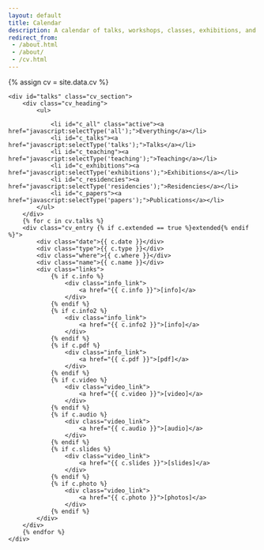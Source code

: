 ```yaml
---
layout: default
title: Calendar
description: A calendar of talks, workshops, classes, exhibitions, and other events Gene has participated in.
redirect_from: 
 - /about.html
 - /about/
 - /cv.html
---
```


{% assign cv = site.data.cv %}

<div id="cv_main">

	<div id="talks" class="cv_section">
		<div class="cv_heading">
			<ul>
				
				<li id="c_all" class="active"><a href="javascript:selectType('all');">Everything</a></li>
				<li id="c_talks"><a href="javascript:selectType('talks');">Talks</a></li>
				<li id="c_teaching"><a href="javascript:selectType('teaching');">Teaching</a></li>
				<li id="c_exhibitions"><a href="javascript:selectType('exhibitions');">Exhibitions</a></li>
				<li id="c_residencies"><a href="javascript:selectType('residencies');">Residencies</a></li>
				<li id="c_papers"><a href="javascript:selectType('papers');">Publications</a></li>
			</ul>
		</div>
		{% for c in cv.talks %}
		<div class="cv_entry {% if c.extended == true %}extended{% endif %}">
			<div class="date">{{ c.date }}</div>
			<div class="type">{{ c.type }}</div>
			<div class="where">{{ c.where }}</div>
			<div class="name">{{ c.name }}</div>
			<div class="links">
				{% if c.info %}
					<div class="info_link">
						<a href="{{ c.info }}">[info]</a>
					</div>
				{% endif %}
				{% if c.info2 %}
					<div class="info_link">
						<a href="{{ c.info2 }}">[info]</a>
					</div>
				{% endif %}
				{% if c.pdf %}
					<div class="info_link">
						<a href="{{ c.pdf }}">[pdf]</a>
					</div>
				{% endif %}
				{% if c.video %}
					<div class="video_link">
						<a href="{{ c.video }}">[video]</a>
					</div>
				{% endif %}
				{% if c.audio %}
					<div class="video_link">
						<a href="{{ c.audio }}">[audio]</a>
					</div>
				{% endif %}
				{% if c.slides %}
					<div class="video_link">
						<a href="{{ c.slides }}">[slides]</a>
					</div>
				{% endif %}
				{% if c.photo %}
					<div class="video_link">
						<a href="{{ c.photo }}">[photos]</a>
					</div>
				{% endif %}
			</div>
		</div>
		{% endfor %}			
	</div>

<!--
	<div id="education" class="cv_section">
		<div class="cv_heading">Education, grants/awards</div>
		<div class="cv_entry">
			<div class="date">2012-2013</div>
			<div class="where"><a href="http://srishti.ac.in/">Srishti School of Art</a>, Design & Technology, Bangalore, India</div>
			<div class="name">Fulbright Scholarship</div>
			<div class="links"><div class="info_link"><a href="http://www.usief.org.in/2012-2013-USFellows/students/Kogan-Gennady.html">[info]</a></div></div>
		</div>
		<div class="cv_entry">
			<div class="date">2004-2008</div>
			<div class="where"><a href="http://apam.columbia.edu/">Columbia University</a>, New York, NY</div>
			<div class="name">B.S. Applied mathematics</div>
			<div class="links"></div>
		</div>
	</div>
-->

</div>


<script>
	
	function displayAllEntries() {
		var d = document.getElementsByClassName("cv_entry extended");
		for(var i = 0; i < d.length; i++){ d[i].style.display = "block"; }
	};

	function selectType(selectedType) {
		document.getElementById("c_all").className = '';
		document.getElementById("c_talks").className = '';
		document.getElementById("c_teaching").className = '';
		document.getElementById("c_exhibitions").className = '';
		document.getElementById("c_residencies").className = '';
		document.getElementById("c_papers").className = '';

		var types = ['talk', 'interview', 'podcast', 'workshop', 'class', 'installation', 'exhibition', 'performance', 'residency', 'paper'];
		if (selectedType == 'all') {
			document.getElementById("c_all").className = 'active';
		} else if (selectedType == 'talks') {
			types = ['talk', 'interview', 'podcast'];
			document.getElementById("c_talks").className = 'active';
		} else if (selectedType == 'teaching') {
			types = ['workshop', 'class'];
			document.getElementById("c_teaching").className = 'active';
		} else if (selectedType == 'exhibitions') {
			types = ['installation', 'exhibition', 'performance'];
			document.getElementById("c_exhibitions").className = 'active';
		} else if (selectedType == 'residencies') {
			types = ['residency'];
			document.getElementById("c_residencies").className = 'active';
		} else if (selectedType == 'papers') {
			types = ['paper'];
			document.getElementById("c_papers").className = 'active';
		}
		var d = document.getElementsByClassName("cv_entry");
		for(var i = 0; i < d.length; i++){ 
			if (types.indexOf(d[i].getElementsByClassName("type")[0].textContent) > -1) {
				
				if (d[i].className.split(" ").indexOf("extended") == -1) {
					d[i].style.display = "block";
				}
			} else {
				d[i].style.display = "none";
			}
		}
	};

	function highlightUpcoming() {
		var today = new Date(new Date() - 86400000);
		var d = document.getElementsByClassName("cv_entry");
		for(var i = 0; i < d.length; i++){ 
			var text = d[i].children[0].textContent;
			var split = text.indexOf("-")
			if (split != -1) {
				text = text.substring(0, split);
			}
			var date = new Date(text);
			if (date.getTime() >= today.getTime()) {
				d[i].className += " upcoming";
			}
		}
	};

	window.onload = function() {
		if (window.location.hash=="#all") {
			displayAllEntries();
		}
		if (window.location.hash=="#teaching") {
			selectType('teaching');
		}
		highlightUpcoming();
	};

</script>
